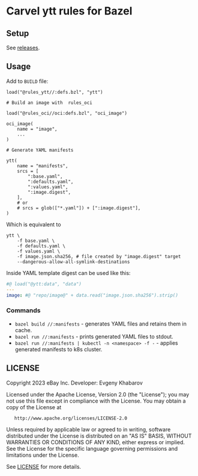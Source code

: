 # Carvel ytt rules for Bazel

## Setup

See [releases](https://github.com/ekhabarov/rules_ytt/releases).

## Usage

Add to `BUILD` file:

```starlark
load("@rules_ytt//:defs.bzl", "ytt")

# Build an image with  rules_oci

load("@rules_oci//oci:defs.bzl", "oci_image")

oci_image(
    name = "image",
    ...
)

# Generate YAML manifests

ytt(
    name = "manifests",
    srcs = [
        ":base.yaml",
        ":defaults.yaml",
        ":values.yaml",
        ":image.digest",
    ],
    # or
    # srcs = glob(["*.yaml"]) + [":image.digest"],
)
```

Which is equivalent to

```shell
ytt \
    -f base.yaml \
    -f defaults.yaml \
    -f values.yaml \
    -f image.json.sha256, # file created by "image.digest" target
    --dangerous-allow-all-symlink-destinations
```

Inside YAML template digest can be used like this:

```yaml
#@ load("@ytt:data", "data")
---
image: #@ "repo/image@" + data.read("image.json.sha256").strip()
```
### Commands

* `bazel build //:manifests` - generates YAML files and retains them in cache.
* `bazel run //:manifests` - prints generated YAML files to stdout.
* `bazel run //:manifests | kubectl -n <namespace> -f -` - applies generated manifests to k8s cluster.

## LICENSE

   Copyright 2023 eBay Inc. Developer: Evgeny Khabarov

   Licensed under the Apache License, Version 2.0 (the "License");
   you may not use this file except in compliance with the License.
   You may obtain a copy of the License at

       http://www.apache.org/licenses/LICENSE-2.0

   Unless required by applicable law or agreed to in writing, software
   distributed under the License is distributed on an "AS IS" BASIS,
   WITHOUT WARRANTIES OR CONDITIONS OF ANY KIND, either express or implied.
   See the License for the specific language governing permissions and
   limitations under the License.

   See [LICENSE](./LICENSE) for more details.
